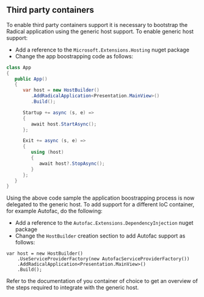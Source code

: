 ## Third party containers

To enable third party containers support it is necessary to bootstrap the Radical application using the generic host support. To enable generic host support:

- Add a reference to the `Microsoft.Extensions.Hosting` nuget package
- Change the app boostrapping code as follows:

```csharp
class App
{
   public App()
   {
      var host = new HostBuilder()
         .AddRadicalApplication<Presentation.MainView>()
         .Build();

      Startup += async (s, e) => 
      {
         await host.StartAsync();
      };

      Exit += async (s, e) =>
      {
         using (host)
         {
            await host?.StopAsync();
         }
      };
   }
}
```

Using the above code sample the application boostrapping process is now delegated to the generic host. To add support for a different IoC container, for example Autofac, do the following:

- Add a reference to the `Autofac.Extensions.DependencyInjection` nuget package
- Change the `HostBuilder` creation section to add Autofac support as follows:

```
var host = new HostBuilder()
    .UseServiceProviderFactory(new AutofacServiceProviderFactory())
    .AddRadicalApplication<Presentation.MainView>()
    .Build();
```

Refer to the documentation of you container of choice to get an overview of the steps required to integrate with the generic host.
